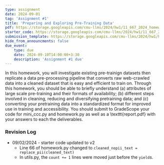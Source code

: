 ```yaml
---
type: assignment
date: 2024-09-01
tag: 'Assignment #1'
title: 'Preparing and Exploring Pre-Training Data'
pdf: https://storage.googleapis.com/cmu-llms/2024/hw1/11_667_2024_homework1_revision1.pdf
starter_code: https://storage.googleapis.com/cmu-llms/2024/hw1/11_667_2024_homework1_startercoder_revision2.zip
submission_template: https://storage.googleapis.com/cmu-llms/2024/hw1/homework1_submission_template.tex
hide_from_announcments: false
due_event: 
    type: due
    date: 2024-09-10T14:00:00+3:30
    description: 'Assignment #1 due'
---
```


In this homework, you will investigate existing pre-trainign datasets then replicate a data pre-processing pipeline that converts raw web-crawled data into a cleaned dataset that is easy and efficient to train on.
Through this homework, you should be able to briefly understand (a) attributes of large scale pre-training and their formats of availability; (b) different steps involved in cleaning, reducing and diversifying pretraining data; and (c) converting your pretraining data into a standardized format for improved use in training and accessibility.
You should submit to GradeScope your code for mini_ccc.py and homework.py as well as a \texttt{report.pdf} with your answers to each the deliverables.


### Revision Log

* 09/02/2024 - starter code updated to v2
  - Line 66 of homework.py changed to `cleaned_nopii_text = replace_pii(cleaned_text)`
  - In utils.py, the `count += 1` lines were moved just before the `yield`s.
